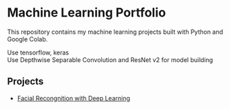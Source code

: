 # Machine Learning Portfolio

This repository contains my machine learning projects built with Python and Google Colab.

Use tensorflow, keras <br>
Use Depthwise Separable Convolution and ResNet v2 for model building

## Projects
- [Facial Recongnition with Deep Learning](AI_Deep_Learning_(Self_Trained)_Facial_Recognition_System.ipynb)
